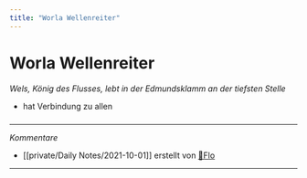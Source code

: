 ```yaml
---
title: "Worla Wellenreiter"
---
```

# Worla Wellenreiter
*Wels, König des Flusses, lebt in der Edmundsklamm an der tiefsten Stelle*
- hat Verbindung zu allen 
#####
---
*Kommentare*
- [[private/Daily Notes/2021-10-01]] erstellt von [🦝Flo](private/🦝Flo.md)
---
